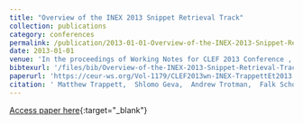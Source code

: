 ```yaml
---
title: "Overview of the INEX 2013 Snippet Retrieval Track"
collection: publications
category: conferences
permalink: /publication/2013-01-01-Overview-of-the-INEX-2013-Snippet-Retrieval-Track
date: 2013-01-01
venue: 'In the proceedings of Working Notes for CLEF 2013 Conference , Valencia, Spain, September 23-26, 2013'
bibtexurl: '/files/bib/Overview-of-the-INEX-2013-Snippet-Retrieval-Track.bib'
paperurl: 'https://ceur-ws.org/Vol-1179/CLEF2013wn-INEX-TrappettEt2013.pdf'
citation: ' Matthew Trappett,  Shlomo Geva,  Andrew Trotman,  Falk Scholer,  Mark Sanderson, &quot;Overview of the INEX 2013 Snippet Retrieval Track.&quot; In the proceedings of Working Notes for CLEF 2013 Conference , Valencia, Spain, September 23-26, 2013, 2013.'
---
```

[Access paper here](https://ceur-ws.org/Vol-1179/CLEF2013wn-INEX-TrappettEt2013.pdf){:target="_blank"}
